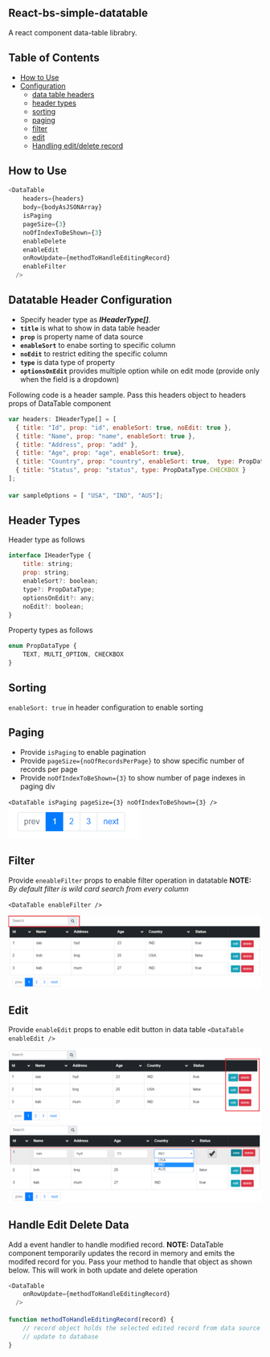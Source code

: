 ## React-bs-simple-datatable

A react component data-table librabry.

## Table of Contents

- [How to Use](#how-to-use)
- [Configuration](#datatable-configuration)
  - [data table headers](#datatable-header-configuration)
  - [header types](#header-types)
  - [sorting](#sorting)
  - [paging](#paging)
  - [filter](#filter)
  - [edit](#edit)
  - [Handling edit/delete record](#handle-edit-delete-data)


## How to Use

```javascript
<DataTable
    headers={headers}
    body={bodyAsJSONArray}
    isPaging
    pageSize={3}
    noOfIndexToBeShown={3}  
    enableDelete
    enableEdit    
    onRowUpdate={methodToHandleEditingRecord}
    enableFilter
  />
```

## Datatable Header Configuration

- Specify header type as __*IHeaderType[]*__. 
- __`title`__ is what to show in data table header
- __`prop`__ is property name of data source
- __`enableSort`__ to enabe sorting to specific column
- __`noEdit`__ to restrict editing the specific column
- __`type`__ is data type of property
- __`optionsOnEdit`__ provides multiple option while on edit mode (provide only when the field is a dropdown)

Following code is a header sample. Pass this headers object to headers props of DataTable component
```javascript
var headers: IHeaderType[] = [
  { title: "Id", prop: "id", enableSort: true, noEdit: true },
  { title: "Name", prop: "name", enableSort: true },
  { title: "Address", prop: "add" },
  { title: "Age", prop: "age", enableSort: true},
  { title: "Country", prop: "country", enableSort: true,  type: PropDataType.MULTI_OPTION, optionsOnEdit: sampleOptions},
  { title: "Status", prop: "status", type: PropDataType.CHECKBOX }
];

var sampleOptions = [ "USA", "IND", "AUS"];
```

## Header Types

Header type as follows
```javascript
interface IHeaderType {
    title: string;
    prop: string;
    enableSort?: boolean;
    type?: PropDataType;
    optionsOnEdit?: any;
    noEdit?: boolean;
}
```

Property types as follows
```javascript
enum PropDataType {
    TEXT, MULTI_OPTION, CHECKBOX
}

```

## Sorting

`enableSort: true` in header configuration to enable sorting 

## Paging
- Provide `isPaging` to enable pagination
- Provide `pageSize={noOfRecordsPerPage}` to show specific number of records per page
- Provide `noOfIndexToBeShown={3}` to show number of page indexes in paging div

`<DataTable isPaging pageSize={3} noOfIndexToBeShown={3} />`
![paging snapshot](/paging-snapshot.png)

## Filter
Provide `eneableFilter` props to enable filter operation in datatable
__NOTE:__ *By default filter is wild card search from every column*

`<DataTable enableFilter />`

![fliter snapshot](/filter-snapshot.png)

## Edit
Provide `enableEdit` props to enable edit button in data table
`<DataTable enableEdit />`

![edit snapshot](/edit-snapshot.png)
![edit snapshot on click](/edit-snapshot-on-click.png)

## Handle Edit Delete Data

Add a event handler to handle modified record. 
__NOTE:__ DataTable component temporarily updates the record in memory and emits the modifed record for you.
Pass your method to handle that object as shown below. This will work in both update and delete operation

```javascript
<DataTable
    onRowUpdate={methodToHandleEditingRecord}
  />

function methodToHandleEditingRecord(record) {
    // record object holds the selected edited record from data source
    // update to database
}
  
```
